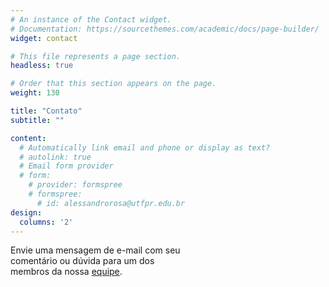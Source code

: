 ```yaml
---
# An instance of the Contact widget.
# Documentation: https://sourcethemes.com/academic/docs/page-builder/
widget: contact

# This file represents a page section.
headless: true

# Order that this section appears on the page.
weight: 130

title: "Contato"
subtitle: ""

content:
  # Automatically link email and phone or display as text?
  # autolink: true
  # Email form provider
  # form:
    # provider: formspree
    # formspree:
      # id: alessandrorosa@utfpr.edu.br
design:
  columns: '2'
---
```


Envie uma mensagem de e-mail com seu<br>
comentário ou dúvida para um dos<br>
membros da nossa [equipe](#equipe).
